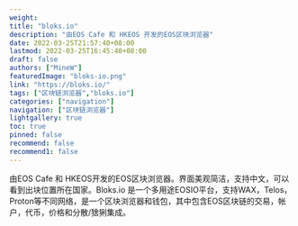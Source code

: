 ```yaml
---
weight: 
title: "bloks.io"
description: "由EOS Cafe 和 HKEOS 开发的EOS区块浏览器"
date: 2022-03-25T21:57:40+08:00
lastmod: 2022-03-25T16:45:40+08:00
draft: false
authors: ["MineW"]
featuredImage: "bloks-io.png"
link: "https://bloks.io/"
tags: ["区块链浏览器","bloks.io"]
categories: ["navigation"]
navigation: ["区块链浏览器"]
lightgallery: true
toc: true
pinned: false
recommend: false
recommend1: false
---
```


由EOS Cafe 和 HKEOS开发的EOS区块浏览器。界面美观简洁，支持中文，可以看到出块位置所在国家。Bloks.io 是一个多用途EOSIO平台，支持WAX，Telos，Proton等不同网络，是一个区块浏览器和钱包，其中包含EOS区块链的交易，帐户，代币，价格和分散/猞猁集成。
